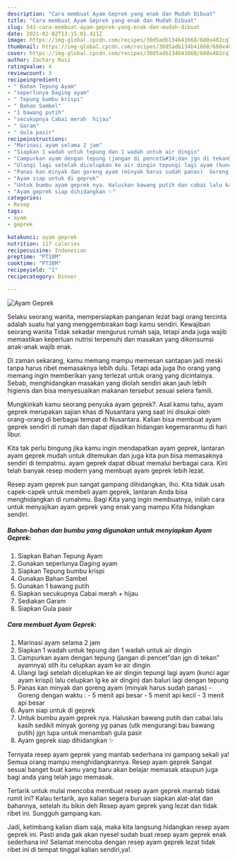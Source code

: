 ```yaml
---
description: "Cara membuat Ayam Geprek yang enak dan Mudah Dibuat"
title: "Cara membuat Ayam Geprek yang enak dan Mudah Dibuat"
slug: 543-cara-membuat-ayam-geprek-yang-enak-dan-mudah-dibuat
date: 2021-02-02T13:15:01.411Z
image: https://img-global.cpcdn.com/recipes/30d5adb134b41668/680x482cq70/ayam-geprek-foto-resep-utama.jpg
thumbnail: https://img-global.cpcdn.com/recipes/30d5adb134b41668/680x482cq70/ayam-geprek-foto-resep-utama.jpg
cover: https://img-global.cpcdn.com/recipes/30d5adb134b41668/680x482cq70/ayam-geprek-foto-resep-utama.jpg
author: Zachary Ruiz
ratingvalue: 4
reviewcount: 3
recipeingredient:
- " Bahan Tepung Ayam"
- "seperlunya Daging ayam"
- " Tepung bumbu krispi"
- " Bahan Sambel"
- "1 bawang putih"
- "secukupnya Cabai merah  hijau"
- " Garam"
- " Gula pasir"
recipeinstructions:
- "Marinasi ayam selama 2 jam"
- "Siapkan 1 wadah untuk tepung dan 1 wadah untuk air dingin"
- "Campurkan ayam dengan tepung (jangan di pencet&#34;dan jgn di tekan&#34; ayamnya) stlh itu celupkan ayam ke air dingin"
- "Ulangi lagi setelah dicelupkan ke air dingin tepungi lagi ayam (kunci agar ayam krispi) lalu celupkan lg ke air dingin) dan baluri lagi dengan tepung"
- "Panas kan minyak dan goreng ayam (minyak harus sudah panas)  Goreng dengan waktu :  5 menit api besar 5 menit api kecil 3 menit api besar"
- "Ayam siap untuk di geprek"
- "Untuk bumbu ayam geprek nya. Haluskan bawang putih dan cabai lalu kasih sedikit minyak goreng yg panas (utk mengurangi bau bawang putih) jgn lupa untuk menambah gula pasir"
- "Ayam geprek siap dihidangkan ✨"
categories:
- Resep
tags:
- ayam
- geprek

katakunci: ayam geprek 
nutrition: 117 calories
recipecuisine: Indonesian
preptime: "PT18M"
cooktime: "PT38M"
recipeyield: "1"
recipecategory: Dinner

---
```



![Ayam Geprek](https://img-global.cpcdn.com/recipes/30d5adb134b41668/680x482cq70/ayam-geprek-foto-resep-utama.jpg)

Selaku seorang wanita, mempersiapkan panganan lezat bagi orang tercinta adalah suatu hal yang menggembirakan bagi kamu sendiri. Kewajiban seorang  wanita Tidak sekadar mengurus rumah saja, tetapi anda juga wajib memastikan keperluan nutrisi terpenuhi dan masakan yang dikonsumsi anak-anak wajib enak.

Di zaman  sekarang, kamu memang mampu memesan santapan jadi meski tanpa harus ribet memasaknya lebih dulu. Tetapi ada juga lho orang yang memang ingin memberikan yang terlezat untuk orang yang dicintainya. Sebab, menghidangkan masakan yang diolah sendiri akan jauh lebih higienis dan bisa menyesuaikan makanan tersebut sesuai selera famili. 



Mungkinkah kamu seorang penyuka ayam geprek?. Asal kamu tahu, ayam geprek merupakan sajian khas di Nusantara yang saat ini disukai oleh orang-orang di berbagai tempat di Nusantara. Kalian bisa membuat ayam geprek sendiri di rumah dan dapat dijadikan hidangan kegemaranmu di hari libur.

Kita tak perlu bingung jika kamu ingin mendapatkan ayam geprek, lantaran ayam geprek mudah untuk ditemukan dan juga kita pun bisa memasaknya sendiri di tempatmu. ayam geprek dapat dibuat memalui berbagai cara. Kini telah banyak resep modern yang membuat ayam geprek lebih lezat.

Resep ayam geprek pun sangat gampang dihidangkan, lho. Kita tidak usah capek-capek untuk membeli ayam geprek, lantaran Anda bisa menghidangkan di rumahmu. Bagi Kita yang ingin membuatnya, inilah cara untuk menyajikan ayam geprek yang enak yang mampu Kita hidangkan sendiri.

<!--inarticleads1-->

##### Bahan-bahan dan bumbu yang digunakan untuk menyiapkan Ayam Geprek:

1. Siapkan  Bahan Tepung Ayam
1. Gunakan seperlunya Daging ayam
1. Siapkan  Tepung bumbu krispi
1. Gunakan  Bahan Sambel
1. Gunakan 1 bawang putih
1. Siapkan secukupnya Cabai merah + hijau
1. Sediakan  Garam
1. Siapkan  Gula pasir




<!--inarticleads2-->

##### Cara membuat Ayam Geprek:

1. Marinasi ayam selama 2 jam
1. Siapkan 1 wadah untuk tepung dan 1 wadah untuk air dingin
1. Campurkan ayam dengan tepung (jangan di pencet&#34;dan jgn di tekan&#34; ayamnya) stlh itu celupkan ayam ke air dingin
1. Ulangi lagi setelah dicelupkan ke air dingin tepungi lagi ayam (kunci agar ayam krispi) lalu celupkan lg ke air dingin) dan baluri lagi dengan tepung
1. Panas kan minyak dan goreng ayam (minyak harus sudah panas)  - Goreng dengan waktu :  - 5 menit api besar - 5 menit api kecil - 3 menit api besar
1. Ayam siap untuk di geprek
1. Untuk bumbu ayam geprek nya. Haluskan bawang putih dan cabai lalu kasih sedikit minyak goreng yg panas (utk mengurangi bau bawang putih) jgn lupa untuk menambah gula pasir
1. Ayam geprek siap dihidangkan ✨




Ternyata resep ayam geprek yang mantab sederhana ini gampang sekali ya! Semua orang mampu menghidangkannya. Resep ayam geprek Sangat sesuai banget buat kamu yang baru akan belajar memasak ataupun juga bagi anda yang telah jago memasak.

Tertarik untuk mulai mencoba membuat resep ayam geprek mantab tidak rumit ini? Kalau tertarik, ayo kalian segera buruan siapkan alat-alat dan bahannya, setelah itu bikin deh Resep ayam geprek yang lezat dan tidak ribet ini. Sungguh gampang kan. 

Jadi, ketimbang kalian diam saja, maka kita langsung hidangkan resep ayam geprek ini. Pasti anda gak akan nyesel sudah buat resep ayam geprek enak sederhana ini! Selamat mencoba dengan resep ayam geprek lezat tidak ribet ini di tempat tinggal kalian sendiri,ya!.


